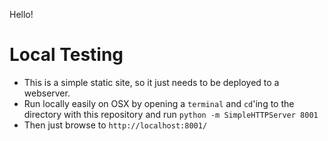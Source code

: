 Hello!


Local Testing
============
- This is a simple static site, so it just needs to be deployed to a webserver.
- Run locally easily on OSX by opening a `terminal` and `cd`'ing to the directory with this repository and run `python -m SimpleHTTPServer 8001`
- Then just browse to `http://localhost:8001/`
